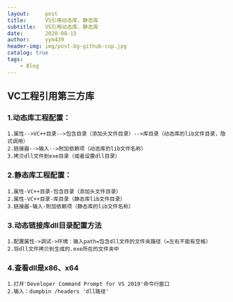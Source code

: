 ```yaml
---
layout:     post
title:      VS引用动态库、静态库
subtitle:   VS引用动态库、静态库
date:       2020-08-15
author:     yym439
header-img: img/post-bg-github-cup.jpg
catalog: true
tags:
    - Blog
---
```


##  VC工程引用第三方库

### 1.动态库工程配置：

```
1.属性-->VC++目录-->包含目录（添加头文件目录）-->库目录（动态库的lib文件目录，隐式调用）
2.链接器-->输入-->附加依赖项（动态库的lib文件名称）
3.拷贝dll文件到exe目录（或者设置dll目录）
```

### 2.静态库工程配置：

```
1.属性-VC++目录-包含目录（添加头文件目录）
2.属性-VC++目录-库目录（静态库lib文件目录）
3.链接器-输入-附加依赖项（静态库的lib文件名称）
```

### 3.动态链接库dll目录配置方法

```
1.配置属性->调试->环境：输入path=包含dll文件的文件夹路径（=左右不能有空格）
2.将dll文件拷贝到生成的.exe所在的文件夹中
```

### 4.查看dll是x86、x64

```
1.打开'Developer Command Prompt for VS 2019'命令行窗口
2.输入：dumpbin /headers 'dll路径'
```